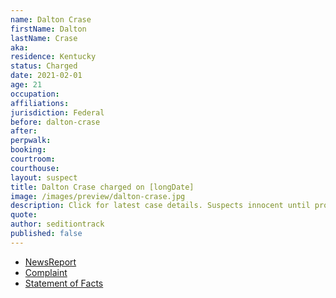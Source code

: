 ```yaml
---
name: Dalton Crase
firstName: Dalton
lastName: Crase
aka:
residence: Kentucky
status: Charged
date: 2021-02-01
age: 21
occupation:
affiliations:
jurisdiction: Federal
before: dalton-crase
after:
perpwalk:
booking:
courtroom:
courthouse:
layout: suspect
title: Dalton Crase charged on [longDate]
image: /images/preview/dalton-crase.jpg
description: Click for latest case details. Suspects innocent until proven guilty.
quote:
author: seditiontrack
published: false
---
```


- [NewsReport]()
- [Complaint](https://extremism.gwu.edu/sites/g/files/zaxdzs2191/f/Dalton%20Crase%20and%20Troy%20Williams%20Affidavit%20in%20Support%20of%20Criminal%20Complaint.pdf)
- [Statement of Facts](https://extremism.gwu.edu/sites/g/files/zaxdzs2191/f/Dalton%20Crase%20and%20Troy%20Williams%20Affidavit%20in%20Support%20of%20Criminal%20Complaint.pdf)
